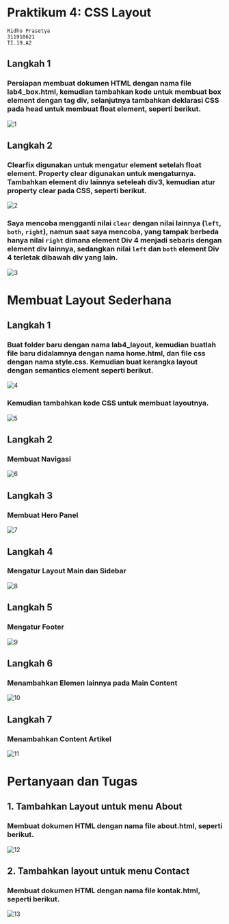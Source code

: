 # Praktikum 4: CSS Layout
```
Ridho Prasetya
311910621
TI.19.A2
```
## Langkah 1
### Persiapan membuat dokumen HTML dengan nama file lab4_box.html, kemudian tambahkan kode untuk membuat box element dengan tag div, selanjutnya tambahkan deklarasi CSS pada head untuk membuat float element, seperti berikut.
![1](https://user-images.githubusercontent.com/56241745/115251671-f1bdba80-a154-11eb-8150-23000c2fbf54.png)
## Langkah 2
### Clearfix digunakan untuk mengatur element setelah float element. Property clear digunakan untuk mengaturnya. Tambahkan element div lainnya seteleah div3, kemudian atur property clear pada CSS, seperti berikut.
![2](https://user-images.githubusercontent.com/56241745/115252868-0e0e2700-a156-11eb-8b3c-ebb559801ed4.png)
### Saya mencoba mengganti nilai `clear` dengan nilai lainnya (`left`, `both`, `right`), namun saat saya mencoba, yang tampak berbeda hanya nilai `right` dimana element Div 4 menjadi sebaris dengan element div lainnya, sedangkan nilai `left` dan `both` element Div 4 terletak dibawah div yang lain.
![3](https://user-images.githubusercontent.com/56241745/115254145-46facb80-a157-11eb-96fe-76f7d140bfef.png)
# Membuat Layout Sederhana
## Langkah 1
### Buat folder baru dengan nama lab4_layout, kemudian buatlah file baru didalamnya dengan nama home.html, dan file css dengan nama style.css. Kemudian buat kerangka layout dengan semantics element seperti berikut.
![4](https://user-images.githubusercontent.com/56241745/115256938-dd2ff100-a159-11eb-9dd7-df4e82a108ea.png)
### Kemudian tambahkan kode CSS untuk membuat layoutnya.
![5](https://user-images.githubusercontent.com/56241745/115257767-9a224d80-a15a-11eb-8169-b4a2da8c7a05.png)
## Langkah 2
### Membuat Navigasi
![6](https://user-images.githubusercontent.com/56241745/115258893-96db9180-a15b-11eb-9802-2846a8e4129c.png)
## Langkah 3
### Membuat Hero Panel
![7](https://user-images.githubusercontent.com/56241745/115260311-d8207100-a15c-11eb-995d-b71ef9055622.png)
## Langkah 4
### Mengatur Layout Main dan Sidebar
![8](https://user-images.githubusercontent.com/56241745/115262022-59c4ce80-a15e-11eb-8256-7e2120eb6f90.png)
## Langkah 5
### Mengatur Footer
![9](https://user-images.githubusercontent.com/56241745/115262833-14ed6780-a15f-11eb-8f4d-5c8567bc7c38.png)
## Langkah 6
### Menambahkan Elemen lainnya pada Main Content
![10](https://user-images.githubusercontent.com/56241745/115265453-6eef2c80-a161-11eb-8878-ea09c007be31.png)
## Langkah 7
### Menambahkan Content Artikel
![11](https://user-images.githubusercontent.com/56241745/115268354-60eedb00-a164-11eb-84c8-e237d7cf5180.png)
# Pertanyaan dan Tugas
## 1. Tambahkan Layout untuk menu About
### Membuat dokumen HTML dengan nama file about.html, seperti berikut.
![12](https://user-images.githubusercontent.com/56241745/115272830-086e0c80-a169-11eb-98e9-64999955043c.png)
## 2. Tambahkan layout untuk menu Contact
### Membuat dokumen HTML dengan nama file kontak.html, seperti berikut.
![13](https://user-images.githubusercontent.com/56241745/115273507-d8733900-a169-11eb-89fe-b0c4c25aaeee.png)

